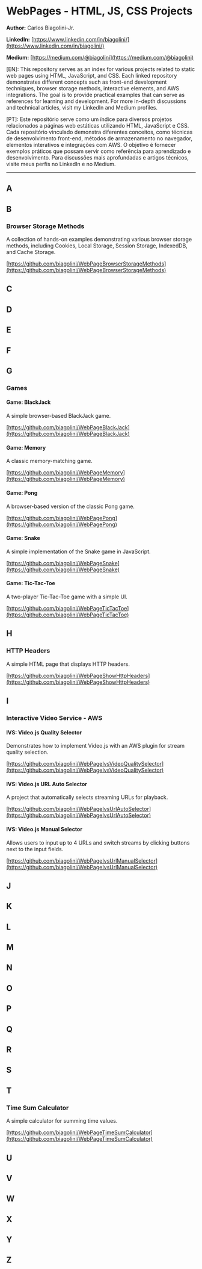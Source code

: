 # WebPages - HTML, JS, CSS Projects

**Author:** Carlos Biagolini-Jr.

**LinkedIn:** [https://www.linkedin.com/in/biagolini/](https://www.linkedin.com/in/biagolini/)

**Medium:** [https://medium.com/@biagolini](https://medium.com/@biagolini)

[EN]: This repository serves as an index for various projects related to static web pages using HTML, JavaScript, and CSS. Each linked repository demonstrates different concepts such as front-end development techniques, browser storage methods, interactive elements, and AWS integrations. The goal is to provide practical examples that can serve as references for learning and development. For more in-depth discussions and technical articles, visit my LinkedIn and Medium profiles.

[PT]: Este repositório serve como um índice para diversos projetos relacionados a páginas web estáticas utilizando HTML, JavaScript e CSS. Cada repositório vinculado demonstra diferentes conceitos, como técnicas de desenvolvimento front-end, métodos de armazenamento no navegador, elementos interativos e integrações com AWS. O objetivo é fornecer exemplos práticos que possam servir como referência para aprendizado e desenvolvimento. Para discussões mais aprofundadas e artigos técnicos, visite meus perfis no LinkedIn e no Medium.

---

## A

## B

### Browser Storage Methods
A collection of hands-on examples demonstrating various browser storage methods, including Cookies, Local Storage, Session Storage, IndexedDB, and Cache Storage.

[https://github.com/biagolini/WebPageBrowserStorageMethods](https://github.com/biagolini/WebPageBrowserStorageMethods)

## C

## D

## E

## F

## G

### Games

#### Game: BlackJack
A simple browser-based BlackJack game.

[https://github.com/biagolini/WebPageBlackJack](https://github.com/biagolini/WebPageBlackJack)

#### Game: Memory
A classic memory-matching game.

[https://github.com/biagolini/WebPageMemory](https://github.com/biagolini/WebPageMemory)

#### Game: Pong
A browser-based version of the classic Pong game.

[https://github.com/biagolini/WebPagePong](https://github.com/biagolini/WebPagePong)

#### Game: Snake
A simple implementation of the Snake game in JavaScript.

[https://github.com/biagolini/WebPageSnake](https://github.com/biagolini/WebPageSnake)

#### Game: Tic-Tac-Toe
A two-player Tic-Tac-Toe game with a simple UI.

[https://github.com/biagolini/WebPageTicTacToe](https://github.com/biagolini/WebPageTicTacToe)

## H

### HTTP Headers
A simple HTML page that displays HTTP headers.

[https://github.com/biagolini/WebPageShowHttpHeaders](https://github.com/biagolini/WebPageShowHttpHeaders)

## I

### Interactive Video Service - AWS

#### IVS: Video.js Quality Selector
Demonstrates how to implement Video.js with an AWS plugin for stream quality selection.

[https://github.com/biagolini/WebPageIvsVideoQualitySelector](https://github.com/biagolini/WebPageIvsVideoQualitySelector)

#### IVS: Video.js URL Auto Selector
A project that automatically selects streaming URLs for playback.

[https://github.com/biagolini/WebPageIvsUrlAutoSelector](https://github.com/biagolini/WebPageIvsUrlAutoSelector)

#### IVS: Video.js Manual Selector
Allows users to input up to 4 URLs and switch streams by clicking buttons next to the input fields.

[https://github.com/biagolini/WebPageIvsUrlManualSelector](https://github.com/biagolini/WebPageIvsUrlManualSelector)

## J

## K

## L

## M

## N

## O

## P

## Q

## R

## S

## T

### Time Sum Calculator
A simple calculator for summing time values.

[https://github.com/biagolini/WebPageTimeSumCalculator](https://github.com/biagolini/WebPageTimeSumCalculator)

## U

## V

## W

## X

## Y

## Z


